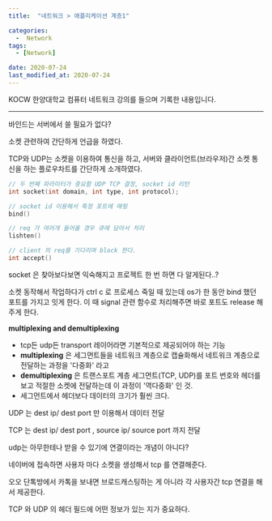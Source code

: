 ```yaml
---
title:  "네트워크 > 애플리케이션 계층1" 

categories:
  -  Network
tags:
  - [Network]

date: 2020-07-24
last_modified_at: 2020-07-24
---
```


KOCW 한양대학교 컴퓨터 네트워크 강의를 들으며 기록한 내용입니다. 

---

바인드는 서버에서 쓸 필요가 없다?  

소켓 관련하여 간단하게 언급을 하였다. 

TCP와 UDP는 소켓을 이용하여 통신을 하고, 서버와 클라이언트(브라우저)간 소켓 통신을 하는 플로우차트를 간단하게 소개하였다. 

```c
// 두 번째 파라미터가 중요함 UDP TCP 결정, socket id 리턴
int socket(int domain, int type, int protocol);

// socket id 이용해서 특정 포트에 매핑
bind()

// req 가 여러개 들어올 경우 큐에 담아서 처리
lishten()

// client 의 req를 기다리며 block 한다. 
int accept()
```

socket 은 찾아보다보면 익숙해지고 프로젝트 한 번 하면 다 알게된다..?            

소켓 동작해서 작업하다가 ctrl c 로 프로세스 죽일 때 있는데 os가 한 동안 bind 했던 포트를 가지고 잇게 한다. 이 때 signal 관련 함수로 처리해주면 바로 포트도 release 해주게 한다. 

**multiplexing and demultiplexing**

- tcp든 udp든 transport 레이어라면 기본적으로 제공되어야 하는 기능
- **multiplexing** 은 세그먼트들을 네트워크 계층으로 캡슐화해서 네트워크 계층으로 전달하는 과정을 '다중화' 라고
- **demultiplexing** 은 트랜스포트 계층 세그먼트(TCP, UDP)를 포트 번호와 헤더를 보고 적절한 소켓에 전달하는데 이 과정이 '역다중화' 인 것.
- 세그먼트에서 헤더보다 데이터의 크기가 훨씬 크다.

UDP 는 dest ip/ dest port 만 이용해서 데이터 전달

TCP 는  dest ip/ dest port , source ip/ source port 까지 전달

udp는 아무한테나 받을 수 있기에 연결이라는 개념이 아니다? 

네이버에 접속하면 사용자 마다 소켓을 생성해서 tcp 를 연결해준다. 

오오 단톡방에서 카톡을 보내면 브로드캐스팅하는 게 아니라 각 사용자간 tcp 연결을 해서 제공한다. 

TCP 와 UDP 의 헤더 필드에 어떤 정보가 있는 지가 중요하다.